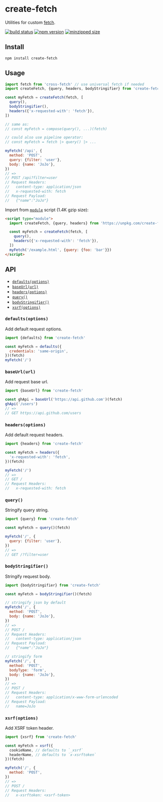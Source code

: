 # create-fetch

Utilities for custom [fetch](https://developer.mozilla.org/en-US/docs/Web/API/Fetch_API/Using_Fetch).

[![build status](https://badgen.net/travis/ambar/create-fetch)](https://travis-ci.org/ambar/create-fetch)
[![npm version](https://badgen.net/npm/v/create-fetch)](https://www.npmjs.com/package/create-fetch)
[![minzipped size](https://badgen.net/bundlephobia/minzip/create-fetch)](https://bundlephobia.com/result?p=create-fetch)

## Install

```console
npm install create-fetch
```

## Usage

```js
import fetch from 'cross-fetch' // use universal fetch if needed
import createFetch, {query, headers, bodyStringifier} from 'create-fetch'

const myFetch = createFetch(fetch, [
  query(),
  bodyStringifier(),
  headers({'x-requested-with': 'fetch'}),
])

// same as:
// const myFetch = compose(query(), ...)(fetch)

// could also use pipeline operator:
// const myFetch = fetch |> query() |> ...

myFetch('/api', {
  method: 'POST',
  query: {filter: 'user'},
  body: {name: 'JoJo'},
})
// =>
// POST /api?filter=user
// Request Headers:
//   content-type: application/json
//   x-requested-with: fetch
// Request Payload:
//   {"name":"JoJo"}
```

Import from [`module`](https://caniuse.com/#search=modules) script (1.4K gzip size):

```html
<script type="module">
  import createFetch, {query, headers} from 'https://unpkg.com/create-fetch'

  const myFetch = createFetch(fetch, [
    query(),
    headers({'x-requested-with': 'fetch'}),
  ])
  myFetch('/example.html', {query: {foo: 'bar'}})
</script>
```

## API

- [`defaults(options)`](#defaults)
- [`baseUrl(url)`](#baseUrl)
- [`headers(options)`](#headers)
- [`query()`](#query)
- [`bodyStringifier()`](#bodyStringifier)
- [`xsrf(options)`](#xsrf)

### <a name='defaults'></a>`defaults(options)`

Add default request options.

```js
import {defaults} from 'create-fetch'

const myFetch = defaults({
  credentials: 'same-origin',
})(fetch)
myFetch('/')
```

### <a name='baseUrl'></a>`baseUrl(url)`

Add request base url.

```js
import {baseUrl} from 'create-fetch'

const ghApi = baseUrl('https://api.github.com')(fetch)
ghApi('/users')
// =>
// GET https://api.github.com/users
```

### <a name='headers'></a>`headers(options)`

Add default request headers.

```js
import {headers} from 'create-fetch'

const myFetch = headers({
  'x-requested-with': 'fetch',
})(fetch)

myFetch('/')
// =>
// GET /
// Request Headers:
//   x-requested-with: fetch
```

### <a name='query'></a>`query()`

Stringify query string.

```js
import {query} from 'create-fetch'

const myFetch = query()(fetch)

myFetch('/', {
  query: {filter: 'user'},
})
// =>
// GET /?filter=user
```

### <a name='bodyStringifier'></a>`bodyStringifier()`

Stringify request body.

```js
import {bodyStringifier} from 'create-fetch'

const myFetch = bodyStringifier()(fetch)

// stringify json by default
myFetch('/', {
  method: 'POST',
  body: {name: 'JoJo'},
})
// =>
// POST /
// Request Headers:
//   content-type: application/json
// Request Payload:
//   {"name":"JoJo"}

// stringify form
myFetch('/', {
  method: 'POST',
  bodyType: 'form',
  body: {name: 'JoJo'},
})
// =>
// POST /
// Request Headers:
//   content-type: application/x-www-form-urlencoded
// Request Payload:
//   name=JoJo
```

### <a name='xsrf'></a>`xsrf(options)`

Add XSRF token header.

```js
import {xsrf} from 'create-fetch'

const myFetch = xsrf({
  cookieName, // defaults to `_xsrf`
  headerName, // defaults to `x-xsrftoken`
})(fetch)

myFetch('/', {
  method: 'POST',
})
// =>
// POST /
// Request Headers:
//   x-xsrftoken: <xsrf-token>
```
